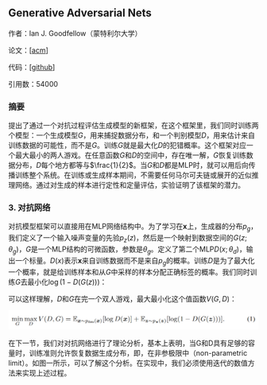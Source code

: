 ## Generative Adversarial Nets

作者：Ian J. Goodfellow（蒙特利尔大学）

论文：[[acm](https://dl.acm.org/doi/pdf/10.1145/3422622)]

代码：[[github](https://github.com/eriklindernoren/PyTorch-GAN/blob/master/implementations/gan/gan.py)]

引用数：54000

### 摘要

提出了通过一个对抗过程评估生成模型的新框架，在这个框架里，我们同时训练两个模型：一个生成模型$G$，用来捕捉数据分布，和一个判别模型$D$，用来估计来自训练数据的可能性，而不是$G$。训练$G$就是最大化$D$的犯错概率。这个框架对应一个最大最小的两人游戏。在任意函数$G$和$D$的空间中，存在唯一解，$G$恢复训练数据分布，$D$每个地方都等与$\frac{1}{2}$。当$G$和$D$都是MLP时，就可以用后向传播训练整个系统。在训练或生成样本期间，不需要任何马尔可夫链或展开的近似推理网络。通过对生成的样本进行定性和定量评估，实验证明了该框架的潜力。

### 3. 对抗网络

对抗模型框架可以直接用在MLP网络结构中。为了学习在$\mathbf{x}$上，生成器的分布$p_g$，我们定义了一个输入噪声变量的先验$p_z(z)$，然后是一个映射到数据空间的$G(z;\theta_g)$，$G$是一个MLP结构的可微函数，参数是$\theta_g$。定义了第二个MLP$D(x;\theta_d)$，输出一个标量。$D(x)$表示$\mathbf{x}$来自训练数据而不是来自$p_g$的概率。训练$D$是为了最大化一个概率，就是给训练样本和从$G$中采样的样本分配正确标签的概率。我们同时训练$G$去最小化$\log (1-D(G(z)))$：

可以这样理解，$D$和$G$在完一个双人游戏，最大最小化这个值函数$V(G,D)$：

![image-20230107175239192](./pic/image-20230107175239192.png)

在下一节，我们对对抗网络进行了理论分析，基本上表明，当G和D具有足够的容量时，训练准则允许恢复数据生成分布，即，在非参极限中（non-parametric limit）。如图一所示，可以了解这个分析。在实现中，我们必须使用迭代的数值方法来实现上述过程。